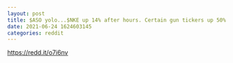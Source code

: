 ```yaml
--- 
layout: post 
title: $ASO yolo...$NKE up 14% after hours. Certain gun tickers up 50% this week and $ASO is sitting directly in the middle of both sectors with stupid cheap options...🚀🚀🚀🚀 Just look at the monthly chart. Literal money printer! 
date: 2021-06-24 1624603145 
categories: reddit 
--- 
```

https://redd.it/o7i6nv